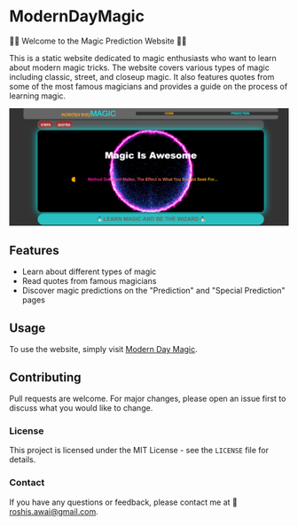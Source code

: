 # ModernDayMagic
🎩✨ Welcome to the Magic Prediction Website 🌟🔮

This is a static website dedicated to magic enthusiasts who want to learn about modern magic tricks. The website covers various types of magic including classic, street, and closeup magic. It also features quotes from some of the most famous magicians and provides a guide on the process of learning magic.

![Website Screenshot](https://raw.githubusercontent.com/RoshisRai/ModernDayMagic/main/img/website-ss.png)

## Features

- Learn about different types of magic
- Read quotes from famous magicians
- Discover magic predictions on the "Prediction" and "Special Prediction" pages

## Usage

To use the website, simply visit [Modern Day Magic](https://roshisrai.github.io/ModernDayMagic/).

## Contributing

Pull requests are welcome. For major changes, please open an issue first to discuss what you would like to change.

### License

This project is licensed under the MIT License - see the `LICENSE` file for details.

### Contact

If you have any questions or feedback, please contact me at 📧 roshis.awai@gmail.com.